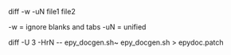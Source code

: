 diff -w -uN file1 file2

-w = ignore blanks and tabs
-uN = unified

diff -U 3 -HrN -- epy_docgen.sh~ epy_docgen.sh > epydoc.patch
